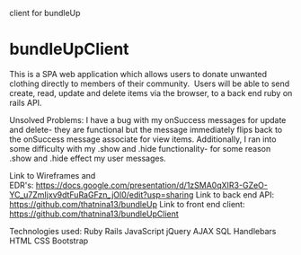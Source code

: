 client for bundleUp
# bundleUpClient
This is a SPA web application which allows users to donate unwanted clothing directly to members of their community.  Users will be able to send create, read, update and delete items via the browser, to a back end ruby on rails API.

Unsolved Problems: I have a bug with my onSuccess messages for update and delete- they are functional but the message immediately flips back to the onSuccess message associate for view items. Additionally, I ran into some difficulty with my .show and .hide functionality- for some reason .show and .hide effect my user messages. 

Link to Wireframes and EDR's: https://docs.google.com/presentation/d/1zSMA0qXIR3-GZeO-YC_u7ZmIjxv9dtFuRaGFzn_jOl0/edit?usp=sharing
Link to back end API: https://github.com/thatnina13/bundleUp
Link to front end client: https://github.com/thatnina13/bundleUpClient


Technologies used:
Ruby Rails
JavaScript
jQuery
AJAX
SQL
Handlebars
HTML
CSS
Bootstrap
